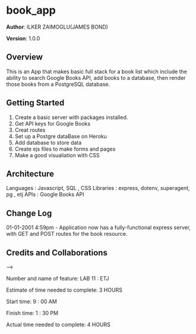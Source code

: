 # book_app

**Author**: ILKER ZAIMOGLU(JAMES BOND)

**Version**: 1.0.0 

## Overview
This is an App that makes basic full stack for a book list which include the ability to search Google Books API, add books to a database, then render those books from a PostgreSQL database. 

## Getting Started
1. Create a basic server with packages installed.
2. Get API keys for Google Books
3. Creat routes
4. Set up a Postgre dataBase on Heroku
5. Add database to store data
6. Create ejs files to make forms and pages
7. Make a good visualiation with CSS

## Architecture
Languages : Javascript, SQL , CSS
Libraries : express, dotenv, superagent, pg , etj
APIs : Google Books API

## Change Log

01-01-2001 4:59pm - Application now has a fully-functional express server, with GET and POST routes for the book resource.

## Credits and Collaborations
<!-- Give credit (and a link) to other people or resources that helped you build this application. -->
-->

Number and name of feature: LAB 11 : ETJ

Estimate of time needed to complete: 3 HOURS

Start time: 9 : 00 AM

Finish time: 1 : 30 PM

Actual time needed to complete: 4 HOURS
